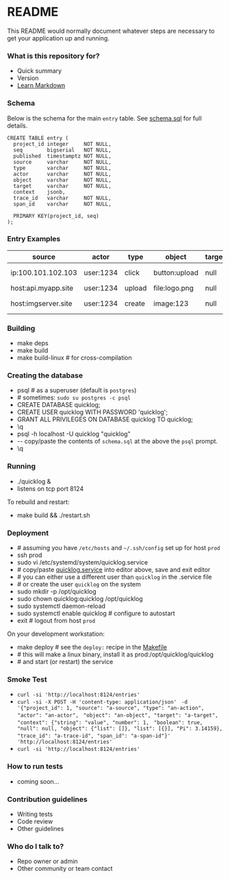 # README #

This README would normally document whatever steps are necessary to get your application up and running.

### What is this repository for? ###

* Quick summary
* Version
* [Learn Markdown](https://bitbucket.org/tutorials/markdowndemo)

### Schema

Below is the schema for the main `entry` table. See [schema.sql](schema.sql) for full details.

```
CREATE TABLE entry (
  project_id integer     NOT NULL,
  seq        bigserial   NOT NULL,
  published  timestamptz NOT NULL,
  source     varchar     NOT NULL,
  type       varchar     NOT NULL,
  actor      varchar     NOT NULL,
  object     varchar     NOT NULL,
  target     varchar     NOT NULL,
  context    jsonb,
  trace_id   varchar     NOT NULL,
  span_id    varchar     NOT NULL,

  PRIMARY KEY(project_id, seq)
);
```

### Entry Examples

| source              | actor     | type   | object        | target    | context              |
| ------------------- | --------  | ------ | ------------- | --------- | -------------------- |
| ip:100.101.102.103  | user:1234 | click  | button:upload | null      | {"page": "/photos"}  |
| host:api.myapp.site | user:1234 | upload | file:logo.png | null      | null                 |
| host:imgserver.site | user:1234 | create | image:123     | null      | {"file": "logo.png"} |

### Building ###

* make deps
* make build
* make build-linux # for cross-compilation

### Creating the database ###

* psql # as a superuser (default is `postgres`)
* \# sometimes: `sudo su postgres -c psql`
* CREATE DATABASE quicklog;
* CREATE USER quicklog WITH PASSWORD 'quicklog';
* GRANT ALL PRIVILEGES ON DATABASE quicklog TO quicklog;
* \q
* psql -h localhost -U quicklog "quicklog"
* -- copy/paste the contents of `schema.sql` at the above the `psql` prompt.
* \q

### Running ###

* ./quicklog &
* listens on tcp port 8124

To rebuild and restart:

* make build && ./restart.sh

### Deployment ###

* \# assuming you have `/etc/hosts` and `~/.ssh/config` set up for host `prod`
* ssh prod
* sudo vi /etc/systemd/system/quicklog.service
* \# copy/paste [quicklog.service](quicklog.service) into editor above, save and exit editor
* \# you can either use a different user than `quicklog` in the .service file
* \# or create the user `quicklog` on the system
* sudo mkdir -p /opt/quicklog
* sudo chown quicklog:quicklog /opt/quicklog
* sudo systemctl daemon-reload
* sudo systemctl enable quicklog # configure to autostart
* exit # logout from host `prod`

On your development workstation:

* make deploy # see the `deploy:` recipe in the [Makefile](Makefile)
* \# this will make a linux binary, install it as prod:/opt/quicklog/quicklog
* \# and start (or restart) the service

### Smoke Test ###

* `curl -si 'http://localhost:8124/entries'`
* `curl -si -X POST -H 'content-type: application/json' `
   `-d '{"project_id": 1, "source": "a-source", "type": "an-action", "actor": "an-actor", `
   `"object": "an-object", "target": "a-target", "context": {"string": "value", "number": 1, `
   `"boolean": true, "null": null, "object": {"list": []}, "list": [{}], "Pi": 3.14159}, `
   `"trace_id": "a-trace-id", "span_id": "a-span-id"}' 'http://localhost:8124/entries'`
* `curl -si 'http://localhost:8124/entries'`

### How to run tests ###

* coming soon...

### Contribution guidelines ###

* Writing tests
* Code review
* Other guidelines

### Who do I talk to? ###

* Repo owner or admin
* Other community or team contact
